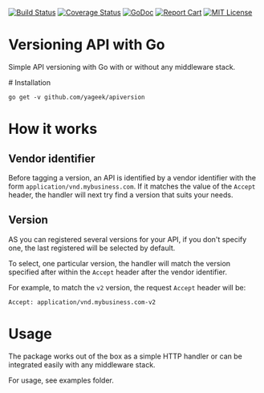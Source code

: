 [![Build Status](https://travis-ci.org/yageek/apiversion.svg?branch=master)](https://travis-ci.org/yageek/apiversion)
[![Coverage Status](https://coveralls.io/repos/github/yageek/apiversion/badge.svg?branch=master)](https://coveralls.io/github/yageek/apiversion?branch=master)
[![GoDoc](https://godoc.org/github.com/yageek/apiversion?status.png)](https://godoc.org/github.com/yageek/apiversion)  [![Report Cart](http://goreportcard.com/badge/yageek/apiversion)](http://goreportcard.com/report/yageek/apiversion)
[![MIT License](http://img.shields.io/badge/license-MIT-blue.svg?style=flat)](LICENSE)

# Versioning API with Go

Simple API versioning with Go with or without any middleware stack.

# Installation

```
go get -v github.com/yageek/apiversion
```

# How it works

## Vendor identifier

Before tagging a version, an API is identified by a vendor identifier with
the form `application/vnd.mybusiness.com`.
If it matches the value of the `Accept` header, the handler will next try
find a version that suits your needs.

## Version

AS you can registered several versions for your API, if you don't specify one,
the last registered will be selected by default.

To select, one particular version, the handler will match the version specified
after within the `Accept` header after the vendor identifier.

For example, to match the `v2` version, the request `Accept` header will be:

```
Accept: application/vnd.mybusiness.com-v2
```

# Usage

The package works out of the box as a simple HTTP handler or can be integrated
easily with any middleware stack.

For usage, see examples folder.

